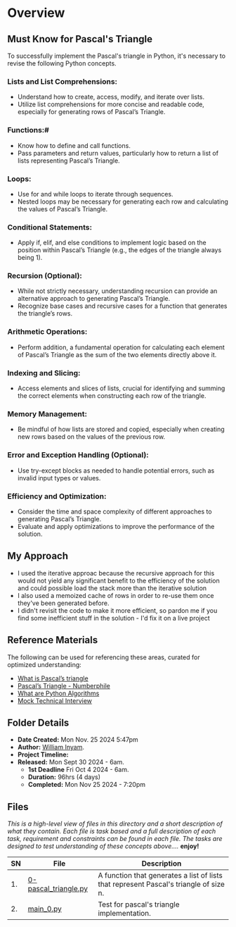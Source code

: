 # Overview #

## Must Know for Pascal's Triangle ##
To successfully implement the Pascal's triangle in Python, it's necessary to revise the following Python concepts.

### Lists and List Comprehensions: ###

- Understand how to create, access, modify, and iterate over lists.
- Utilize list comprehensions for more concise and readable code, especially for generating rows of Pascal’s Triangle.

### Functions:# 
- Know how to define and call functions.
- Pass parameters and return values, particularly how to return a list of lists representing Pascal’s Triangle.

### Loops:
- Use for and while loops to iterate through sequences.
- Nested loops may be necessary for generating each row and calculating the values of Pascal’s Triangle.

### Conditional Statements:
- Apply if, elif, and else conditions to implement logic based on the position within Pascal’s Triangle (e.g., the edges of the triangle always being 1).

### Recursion (Optional):
- While not strictly necessary, understanding recursion can provide an alternative approach to generating Pascal’s Triangle.
- Recognize base cases and recursive cases for a function that generates the triangle’s rows.

### Arithmetic Operations:
- Perform addition, a fundamental operation for calculating each element of Pascal’s Triangle as the sum of the two elements directly above it.

### Indexing and Slicing:
- Access elements and slices of lists, crucial for identifying and summing the correct elements when constructing each row of the triangle.


### Memory Management:
- Be mindful of how lists are stored and copied, especially when creating new rows based on the values of the previous row.

### Error and Exception Handling (Optional):
- Use try-except blocks as needed to handle potential errors, such as invalid input types or values.

### Efficiency and Optimization:
- Consider the time and space complexity of different approaches to generating Pascal’s Triangle.
- Evaluate and apply optimizations to improve the performance of the solution.

## My Approach ##
- I used the iterative approac because the recursive approach for this would not yield any significant benefit to the efficiency of the solution and could possible load the stack more than the iterative solution
- I also used a memoized cache of rows in order to re-use them once they've been generated before.
- I didn't revisit the code to make it more efficient, so pardon me if you find some inefficient stuff in the solution - I'd fix it on a live project

## Reference Materials ##
The following can be used for referencing these areas, curated for optimized understanding:
- [What is Pascal’s triangle](https://www.cuemath.com/algebra/pascals-triangle/)
- [Pascal’s Triangle - Numberphile](https://www.youtube.com/watch?feature=shared&v=0iMtlus-afo)
- [What are Python Algorithms](https://builtin.com/data-science/python-algorithms)
- [Mock Technical Interview](https://www.youtube.com/watch?feature=shared&v=1qw5ITr3k9E)

## Folder Details ###
- **Date Created:** Mon Nov. 25 2024 5:47pm
- **Author:** [William Inyam](https.//github.com/thecypherzen).
- **Project Timeline:**
- **Released:** Mon Sept 30 2024 - 6am.
  - **1st Deadline** Fri Oct 4 2024 - 6am.
  - **Duration:** 96hrs (4 days)
  - **Completed:** Mon Nov 25 2024 - 7:20pm


## Files  ###
*This is a high-level view of files in this directory and a short description of what they contain. Each file is task based and a full description of each task, requirement and constraints can be found in each file. The tasks are designed to test understanding of these concepts above....* **enjoy!**

| **SN** | File                         | Description                                         |
|----|----------------------------------------------------|---------------------------------------|
| 1. | [0-pascal_triangle.py](https://github.com/thecypherzen/alx-interview/tree/main/0x00-pascal_triangle/0-pascal_triangle.py) | A function that generates a list of lists that represent Pascal's triangle of size n. |
| 2. | [main_0.py](https://github.com/thecypherzen/alx-interview/tree/main/0x00-pascal_triangle/main_0.py) | Test for pascal's triangle implementation. | 
